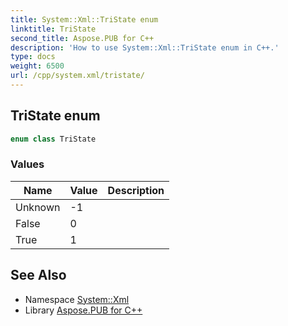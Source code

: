 ```yaml
---
title: System::Xml::TriState enum
linktitle: TriState
second_title: Aspose.PUB for C++
description: 'How to use System::Xml::TriState enum in C++.'
type: docs
weight: 6500
url: /cpp/system.xml/tristate/
---
```

## TriState enum




```cpp
enum class TriState
```

### Values

| Name | Value | Description |
| --- | --- | --- |
| Unknown | -1 |  |
| False | 0 |  |
| True | 1 |  |

## See Also

* Namespace [System::Xml](../)
* Library [Aspose.PUB for C++](../../)
